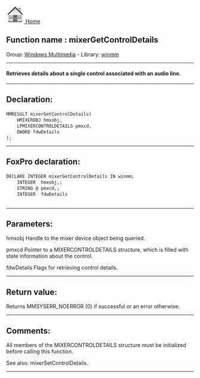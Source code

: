 [<img src="../../images/home.png"> Home ](https://github.com/VFPX/Win32API)  

## Function name : mixerGetControlDetails
Group: [Windows Multimedia](../../functions_group.md#Windows_Multimedia)  -  Library: [winmm](../../../libraries.md#winmm)  
***  


#### Retrieves details about a single control associated with an audio line.
***  


## Declaration:
```foxpro  
MMRESULT mixerGetControlDetails(
	HMIXEROBJ hmxobj,
	LPMIXERCONTROLDETAILS pmxcd,
	DWORD fdwDetails
);  
```  
***  


## FoxPro declaration:
```foxpro  
DECLARE INTEGER mixerGetControlDetails IN winmm;
	INTEGER  hmxobj,;
	STRING @ pmxcd,;
	INTEGER  fdwDetails
  
```  
***  


## Parameters:
hmxobj
Handle to the mixer device object being queried.

pmxcd
Pointer to a MIXERCONTROLDETAILS structure, which is filled with state information about the control. 

fdwDetails
Flags for retrieving control details. 
  
***  


## Return value:
Returns MMSYSERR_NOERROR (0) if successful or an error otherwise.  
***  


## Comments:
All members of the MIXERCONTROLDETAILS structure must be initialized before calling this function.  
  
See also: mixerSetControlDetails.  
  
***  

